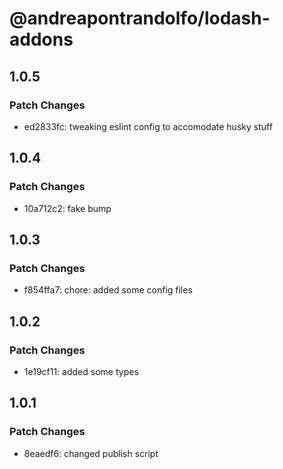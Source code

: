 # @andreapontrandolfo/lodash-addons

## 1.0.5

### Patch Changes

- ed2833fc: tweaking eslint config to accomodate husky stuff

## 1.0.4

### Patch Changes

- 10a712c2: fake bump

## 1.0.3

### Patch Changes

- f854ffa7: chore: added some config files

## 1.0.2

### Patch Changes

- 1e19cf11: added some types

## 1.0.1

### Patch Changes

- 8eaedf6: changed publish script
